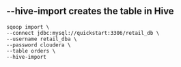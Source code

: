 ## --hive-import creates the table in Hive
```Shell
sqoop import \
--connect jdbc:mysql://quickstart:3306/retail_db \
--username retail_dba \
--password cloudera \
--table orders \
--hive-import
```
